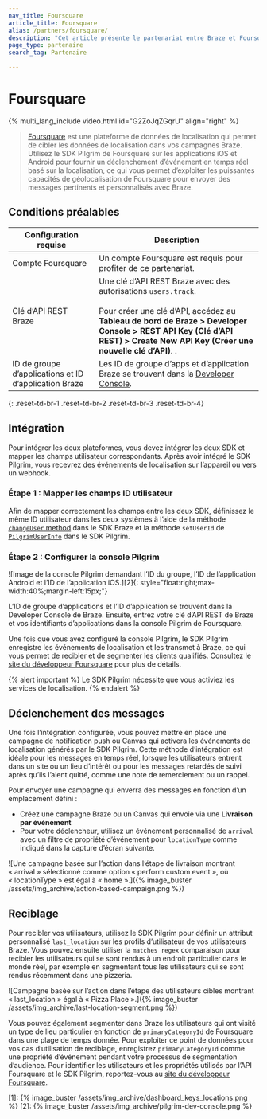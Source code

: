 ```yaml
---
nav_title: Foursquare
article_title: Foursquare
alias: /partners/foursquare/
description: "Cet article présente le partenariat entre Braze et Foursquare, une plateforme de données de localisation, permettant de déclencher des événements en temps réel en fonction de l’emplacement."
page_type: partenaire
search_tag: Partenaire

---
```


# Foursquare

{% multi_lang_include video.html id="G2ZoJqZGqrU" align="right" %}

> [Foursquare](https://foursquare.com/) est une plateforme de données de localisation qui permet de cibler les données de localisation dans vos campagnes Braze. Utilisez le SDK Pilgrim de Foursquare sur les applications iOS et Android pour fournir un déclenchement d’événement en temps réel basé sur la localisation, ce qui vous permet d’exploiter les puissantes capacités de géolocalisation de Foursquare pour envoyer des messages pertinents et personnalisés avec Braze.

## Conditions préalables

| Configuration requise | Description |
|---|---|
| Compte Foursquare | Un compte Foursquare est requis pour profiter de ce partenariat. |
| Clé d’API REST Braze | Une clé d’API REST Braze avec des autorisations `users.track`. <br><br> Pour créer une clé d’API, accédez au **Tableau de bord de Braze > Developer Console > REST API Key (Clé d’API REST) > Create New API Key (Créer une nouvelle clé d’API)**. .|
| ID de groupe d’applications et ID d’application Braze | Les ID de groupe d’apps et d’application Braze se trouvent dans la [Developer Console]({{site.baseurl}}/api/api_key/). |
{: .reset-td-br-1 .reset-td-br-2 .reset-td-br-3  .reset-td-br-4}

## Intégration

Pour intégrer les deux plateformes, vous devez intégrer les deux SDK et mapper les champs utilisateur correspondants. Après avoir intégré le SDK Pilgrim, vous recevrez des événements de localisation sur l’appareil ou vers un webhook. 

### Étape 1 : Mapper les champs ID utilisateur

Afin de mapper correctement les champs entre les deux SDK, définissez le même ID utilisateur dans les deux systèmes à l’aide de la méthode [`changeUser` method]({{site.baseurl}}/developer_guide/platform_integration_guides/web/analytics/setting_user_ids/#setting-user-ids) dans le SDK Braze et la méthode `setUserId` de [`PilgrimUserInfo`](https://developer.foursquare.com/docs/pilgrim-sdk/advanced-setup-guide#custom-user-data) dans le SDK Pilgrim.

### Étape 2 : Configurer la console Pilgrim
![Image de la console Pilgrim demandant l’ID du groupe, l’ID de l’application Android et l’ID de l’application iOS.][2]{: style="float:right;max-width:40%;margin-left:15px;"}

L’ID de groupe d’applications et l’ID d’application se trouvent dans la Developer Console de Braze. Ensuite, entrez votre clé d’API REST de Braze et vos identifiants d’applications dans la console Pilgrim de Foursquare.

Une fois que vous avez configuré la console Pilgrim, le SDK Pilgrim enregistre les événements de localisation et les transmet à Braze, ce qui vous permet de recibler et de segmenter les clients qualifiés. Consultez le [site du développeur Foursquare](https://developer.foursquare.com/) pour plus de détails.

{% alert important %}
Le SDK Pilgrim nécessite que vous activiez les services de localisation.
{% endalert %}

## Déclenchement des messages

Une fois l’intégration configurée, vous pouvez mettre en place une campagne de notification push ou Canvas qui activera les événements de localisation générés par le SDK Pilgrim. Cette méthode d’intégration est idéale pour les messages en temps réel, lorsque les utilisateurs entrent dans un site ou un lieu d’intérêt ou pour les messages retardés de suivi après qu’ils l’aient quitté, comme une note de remerciement ou un rappel.

Pour envoyer une campagne qui enverra des messages en fonction d’un emplacement défini :
- Créez une campagne Braze ou un Canvas qui envoie via une **Livraison par événement**
- Pour votre déclencheur, utilisez un événement personnalisé de `arrival` avec un filtre de propriété d’événement pour `locationType` comme indiqué dans la capture d’écran suivante.

![Une campagne basée sur l’action dans l’étape de livraison montrant « arrival » sélectionné comme option « perform custom event », où « locationType » est égal à « home ».]({% image_buster /assets/img_archive/action-based-campaign.png %})

## Reciblage

Pour recibler vos utilisateurs, utilisez le SDK Pilgrim pour définir un attribut personnalisé `last_location` sur les profils d’utilisateur de vos utilisateurs Braze. Vous pouvez ensuite utiliser la `matches regex` comparaison pour recibler les utilisateurs qui se sont rendus à un endroit particulier dans le monde réel, par exemple en segmentant tous les utilisateurs qui se sont rendus récemment dans une pizzeria.

![Campagne basée sur l’action dans l’étape des utilisateurs cibles montrant « last_location » égal à « Pizza Place ».]({% image_buster /assets/img_archive/last-location-segment.png %})

Vous pouvez également segmenter dans Braze les utilisateurs qui ont visité un type de lieu particulier en fonction de `primaryCategoryId` de Foursquare dans une plage de temps donnée. Pour exploiter ce point de données pour vos cas d’utilisation de reciblage, enregistrez `primaryCategoryId` comme une propriété d’événement pendant votre processus de segmentation d’audience. Pour identifier les utilisateurs et les propriétés utilisés par l’API Foursquare et le SDK Pilgrim, reportez-vous au [site du développeur Foursquare](https://developer.foursquare.com/).

[1]: {% image_buster /assets/img_archive/dashboard_keys_locations.png %}
[2]: {% image_buster /assets/img_archive/pilgrim-dev-console.png %}